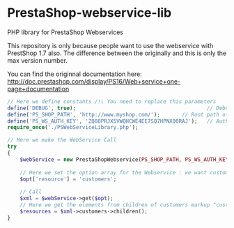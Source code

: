 # PrestaShop-webservice-lib
PHP library for PrestaShop Webservices

This repository is only because people want to use the webservice with PrestShop 1.7 also.
The difference between the originally and this is only the max version number.

You can find the originnal documentation here: http://doc.prestashop.com/display/PS16/Web+service+one-page+documentation

```php
// Here we define constants /!\ You need to replace this parameters
define('DEBUG', true);											// Debug mode
define('PS_SHOP_PATH', 'http://www.myshop.com/');		// Root path of your PrestaShop store
define('PS_WS_AUTH_KEY', 'ZQ88PRJX5VWQHCWE4EE7SQ7HPNX00RAJ');	// Auth key (Get it in your Back Office)
require_once('./PSWebServiceLibrary.php');

// Here we make the WebService Call
try
{
	$webService = new PrestaShopWebservice(PS_SHOP_PATH, PS_WS_AUTH_KEY, DEBUG);
	
	// Here we set the option array for the Webservice : we want customers resources
	$opt['resource'] = 'customers';
	
	// Call
	$xml = $webService->get($opt);
	// Here we get the elements from children of customers markup "customer"
	$resources = $xml->customers->children();
}
```
